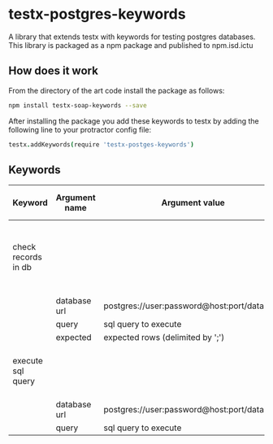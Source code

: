 testx-postgres-keywords
=====

A library that extends testx with keywords for testing postgres databases. This library is packaged as a npm package and published to npm.isd.ictu

## How does it work
From the directory of the art code install the package as follows:
```sh
npm install testx-soap-keywords --save
```

After installing the package you add these keywords to testx by adding the following line to your protractor config file:

```coffee
testx.addKeywords(require 'testx-postges-keywords')
```

## Keywords

| Keyword                | Argument name | Argument value  | Description | Supports repeating arguments |
| ---------------------- | ------------- | --------------- |------------ | ---------------------------- |
| check records in db        |               |                 | Connect to the database, execute the query and assert the results |  |
|                        | database url      | postgres://user:password@host:port/database || No |
|                        | query             | sql query to execute || No |
|                        | expected          | expected rows (delimited by ';') || No |
| execute sql query      |               |                 | Connect to the database, execute the query |  |
|                        | database url      | postgres://user:password@host:port/database || No |
|                        | query             | sql query to execute || No |
